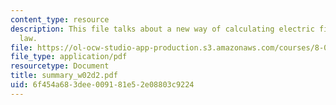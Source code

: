 ```yaml
---
content_type: resource
description: This file talks about a new way of calculating electric fields i.e. Gauss's
  law.
file: https://ol-ocw-studio-app-production.s3.amazonaws.com/courses/8-02t-electricity-and-magnetism-spring-2005/6f454a683dee009181e52e08803c9224_summary_w02d2.pdf
file_type: application/pdf
resourcetype: Document
title: summary_w02d2.pdf
uid: 6f454a68-3dee-0091-81e5-2e08803c9224
---
```

